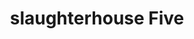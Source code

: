 ---
title: "slaughterhouse Five"
bookCover: "/assets/book-covers/slaughterhouse-five.jpg"
slug: "slaughterhouse-five"
bookAuthor: "Kurt Vonnegut"
rating: 10
done: false
tags: []
summary: false
detailedNotes: false
amazonLink: ""

---